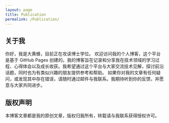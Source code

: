 ```yaml
---
layout: page
title: Publication
permalink: /Publication/
---
```


## 关于我

你好，我是大黄蜂，目前正在攻读博士学位。
欢迎访问我的个人博客，这个平台是基于 GitHub Pages 创建的。我的博客旨在记录和分享我在技术领域的学习过程、心得体会以及成长收获。我希望通过这个平台与大家交流技术见解，探讨前沿话题，同时也为有类似兴趣的朋友提供参考和帮助。
如果你对我的文章有任何疑问，或发现其中存在错误，请随时通过邮件与我联系。我期待听到你的反馈，并愿意与大家共同进步。

## 版权声明

本博客文章都是我的原创文章，版权归我所有，转载请与我联系获得授权许可。
